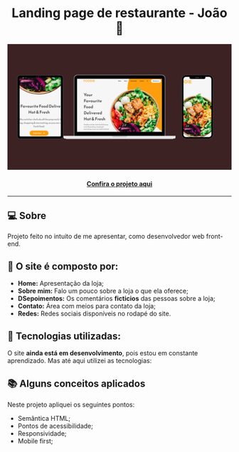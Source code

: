 <h1 align="center">Landing page de restaurante - João 👾</h1>

![Imagem do projeto finalizado](restaurant-preview.png)

<h4 align="center"><a href="https://jedev1.github.io/Restaurant-landing-page/">Confira o projeto aqui</a></h4>

---

## 💻 Sobre

Projeto feito no intuito de me apresentar, como desenvolvedor web front-end.

## 🤯 O site é composto por:

- **Home:** Apresentação da loja;
- **Sobre mim:** Falo um pouco sobre a loja o que ela oferece;
- **DSepoimentos:** Os comentários **ficticios** das pessoas sobre a loja;
- **Contato:** Área com meios para contato da loja;
- **Redes:** Redes sociais disponíveis no rodapé do site.

## 🧠 Tecnologias utilizadas:

O site **ainda está em desenvolvimento**, pois estou em constante aprendizado. Mas até aqui utilizei as tecnologias:



## 📚 Alguns conceitos aplicados

Neste projeto apliquei os seguintes pontos:
+ Semântica HTML;
+ Pontos de acessibilidade;
+ Responsividade;
+ Mobile first;

